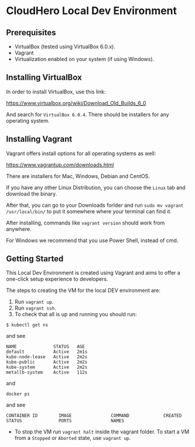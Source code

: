 # CloudHero Local Dev Environment

## Prerequisites
- VirtualBox (tested using VirtualBox 6.0.x).
- Vagrant
- Virtualization enabled on your system (if using Windows).

## Installing VirtualBox

In order to install VirtualBox, use this link:

https://www.virtualbox.org/wiki/Download_Old_Builds_6_0

And search for `VirtualBox 6.0.4`. There should be installers for any operating system.

## Installing Vagrant

Vagrant offers install options for all operating systems as well:

https://www.vagrantup.com/downloads.html

There are installers for Mac, Windows, Debian and CentOS.

If you have any other Linux Distribution, you can choose the `Linux` tab and download the binary.

After that, you can go to your Downloads forlder and run `sudo mv vagrant /usr/local/bin/` to put
it somewhere where your terminal can find it.

After installing, commands like `vagrant version` should work from anywhere.

For Windows we recommend that you use Power Shell, instead of cmd.

## Getting Started

This Local Dev Environment is created using Vagrant and aims to offer a one-click setup experience to developers.

The steps to creating the VM for the local DEV environment are:
1. Run `vagrant up`.
2. Run `vagrant ssh`.
3. To check that all is up and running you should run:
```
$ kubectl get ns
```

and see

```
NAME              STATUS   AGE
default           Active   2m1s
kube-node-lease   Active   2m2s
kube-public       Active   2m2s
kube-system       Active   2m2s
metallb-system    Active   112s
```

and

```
docker ps
```

and see

```
CONTAINER ID        IMAGE               COMMAND             CREATED             STATUS              PORTS               NAMES
```

- To stop the VM run `vagrant halt` inside the vagrant folder. To start a VM from a `Stopped` or `Aborted` state, use `vagrant up`.